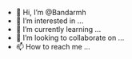 - 👋 Hi, I’m @Bandarmh
- 👀 I’m interested in ...
- 🌱 I’m currently learning ...
- 💞️ I’m looking to collaborate on ...
- 📫 How to reach me ...

<!---
Bandarmh/Bandarmh is a ✨ special ✨ repository because its `README.md` (this file) appears on your GitHub profile.
You can click the Preview link to take a look at your changes.
--->
